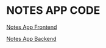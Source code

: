 # NOTES APP CODE

[Notes App Frontend](https://github.com/meganannerussell/notes-app-frontend)

[Notes App Backend](https://github.com/meganannerussell/notes-app-backend)
